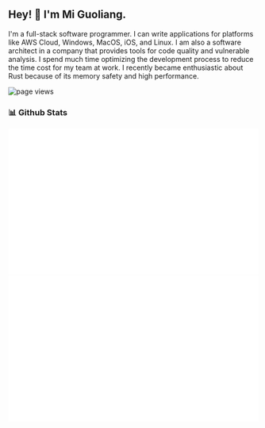 Hey! 👋 I'm Mi Guoliang.
---

I'm a full-stack software programmer. I can write applications for platforms like AWS Cloud, Windows, MacOS, iOS, and Linux. I am also a software architect in a company that provides tools for code quality and vulnerable analysis. I spend much time optimizing the development process to reduce the time cost for my team at work. I recently became enthusiastic about Rust because of its memory safety and high performance. 

<img src="https://komarev.com/ghpvc/?username=miguoliang" alt="page views" />

### 📊 Github Stats
<a href='https://github.com/rahul-jha98/github-stats-transparent'>
  
![Stats Overview](https://raw.githubusercontent.com/miguoliang/github-stats-transparent/output/generated/overview.svg)
![Most Used Languages](https://raw.githubusercontent.com/miguoliang/github-stats-transparent/output/generated/languages.svg)

</a>

